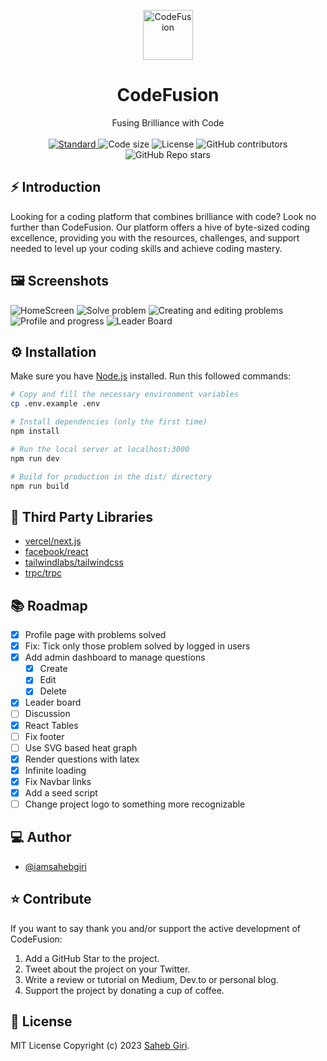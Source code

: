 <p align="center">
  <a href="https://github.com/iamsahebgiri/codefusion">
    <img alt="CodeFusion" height="80" src="https://codefusion.vercel.app/_next/static/media/site-logo.0f0327d8.svg">
  </a>
</p>
<h1 align="center">CodeFusion</h1>

<div align="center">
Fusing Brilliance with Code
</div>

<br />

<div align="center">
  <a href="https://standardjs.com">
    <img src="https://img.shields.io/badge/code%20style-standard-brightgreen.svg?style=flat-square"
      alt="Standard" />
  </a>
  
  <img src="https://img.shields.io/github/languages/code-size/iamsahebgiri/codefusion?style=flat-square" alt="Code size" />

  <img src="https://img.shields.io/github/license/iamsahebgiri/codefusion?style=flat-square" alt="License" />

  <img alt="GitHub contributors" src="https://img.shields.io/github/contributors/iamsahebgiri/codefusion?style=flat-square">

  <img alt="GitHub Repo stars" src="https://img.shields.io/github/stars/iamsahebgiri/codefusion?style=social">
</div>

## ⚡️ Introduction

Looking for a coding platform that combines brilliance with code? Look no further than CodeFusion. Our platform offers a hive of byte-sized coding excellence, providing you with the resources, challenges, and support needed to level up your coding skills and achieve coding mastery.

## 🖼️ Screenshots

![HomeScreen](https://github.com/iamsahebgiri/project-fermat/assets/47132373/82ee4a61-ba71-41a6-8c38-ef034e0eb980)
![Solve problem](https://github.com/iamsahebgiri/project-fermat/assets/47132373/8c33e82b-0f4e-4d01-b0d7-64333cd01ba0)
![Creating and editing problems](https://github.com/iamsahebgiri/project-fermat/assets/47132373/5a52ced6-6f82-4545-8b6c-38d87264049a)
![Profile and progress](https://github.com/iamsahebgiri/project-fermat/assets/47132373/f1581278-f0c3-41d5-8404-f29acd568e14)
![Leader Board](https://github.com/iamsahebgiri/project-fermat/assets/47132373/e93efeec-c965-4973-90b2-50f54e5e8847)

## ⚙️ Installation

Make sure you have [Node.js](https://nodejs.org/en/download/) installed.
Run this followed commands:

```bash
# Copy and fill the necessary environment variables
cp .env.example .env

# Install dependencies (only the first time)
npm install

# Run the local server at localhost:3000
npm run dev

# Build for production in the dist/ directory
npm run build
```

## 🌱 Third Party Libraries

- [vercel/next.js](https://github.com/vercel/next.js)
- [facebook/react](https://github.com/facebook/react)
- [tailwindlabs/tailwindcss](https://github.com/tailwindlabs/tailwindcss)
- [trpc/trpc](https://github.com/trpc/trpc)

## 📚️ Roadmap

- [x] Profile page with problems solved
- [x] Fix: Tick only those problem solved by logged in users
- [x] Add admin dashboard to manage questions
  - [x] Create
  - [x] Edit
  - [x] Delete
- [x] Leader board
- [ ] Discussion
- [x] React Tables
- [ ] Fix footer
- [ ] Use SVG based heat graph
- [x] Render questions with latex
- [x] Infinite loading
- [x] Fix Navbar links
- [x] Add a seed script
- [ ] Change project logo to something more recognizable

## ‍💻 Author

- [@iamsahebgiri](https://github.com/iamsahebgiri)

## ⭐️ Contribute

If you want to say thank you and/or support the active development of CodeFusion:

1. Add a GitHub Star to the project.
2. Tweet about the project on your Twitter.
3. Write a review or tutorial on Medium, Dev.to or personal blog.
4. Support the project by donating a cup of coffee.

## 🧾 License

MIT License Copyright (c) 2023 [Saheb Giri](https://github.com/iamsahebgiri).
